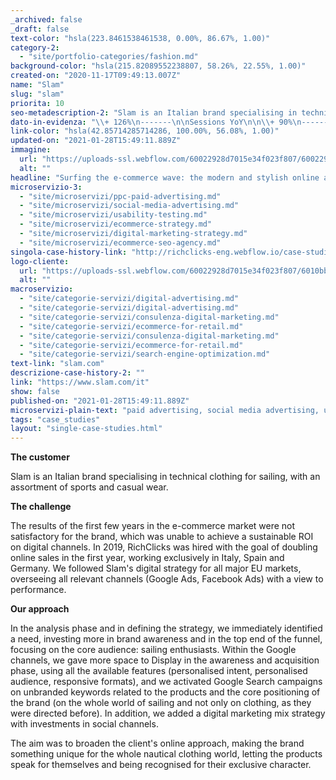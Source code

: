 ```yaml
---
_archived: false
_draft: false
text-color: "hsla(223.8461538461538, 0.00%, 86.67%, 1.00)"
category-2:
  - "site/portfolio-categories/fashion.md"
background-color: "hsla(215.82089552238807, 58.26%, 22.55%, 1.00)"
created-on: "2020-11-17T09:49:13.007Z"
name: "Slam"
slug: "slam"
priorita: 10
seo-metadescription-2: "Slam is an Italian brand specialising in technical sailing apparel, with an assortment of sports and casual wear. Read the case study!"
dato-in-evidenza: "\\+ 126%\n-------\n\nSessions YoY\n\n\\+ 90%\n------\n\nOverall Revenue\n\n**\\+ 220%**\n-----------\n\nCPC/Google Revenue"
link-color: "hsla(42.85714285714286, 100.00%, 56.08%, 1.00)"
updated-on: "2021-01-28T15:49:11.889Z"
immagine:
  url: "https://uploads-ssl.webflow.com/60022928d7015e34f023f807/60022928d7015e2abc23fb5e_case-_0000s_0003_Slam_Background-compressed-11zon.jpg"
  alt: ""
headline: "Surfing the e-commerce wave: the modern and stylish online approach"
microservizio-3:
  - "site/microservizi/ppc-paid-advertising.md"
  - "site/microservizi/social-media-advertising.md"
  - "site/microservizi/usability-testing.md"
  - "site/microservizi/ecommerce-strategy.md"
  - "site/microservizi/digital-marketing-strategy.md"
  - "site/microservizi/ecommerce-seo-agency.md"
singola-case-history-link: "http://richclicks-eng.webflow.io/case-studies/slam"
logo-cliente:
  url: "https://uploads-ssl.webflow.com/60022928d7015e34f023f807/6010bbb60aa56ce5aabff245_60022928d7015e378d23fbb4_slam.png"
  alt: ""
macroservizio:
  - "site/categorie-servizi/digital-advertising.md"
  - "site/categorie-servizi/digital-advertising.md"
  - "site/categorie-servizi/consulenza-digital-marketing.md"
  - "site/categorie-servizi/ecommerce-for-retail.md"
  - "site/categorie-servizi/consulenza-digital-marketing.md"
  - "site/categorie-servizi/ecommerce-for-retail.md"
  - "site/categorie-servizi/search-engine-optimization.md"
text-link: "slam.com"
descrizione-case-history-2: ""
link: "https://www.slam.com/it"
show: false
published-on: "2021-01-28T15:49:11.889Z"
microservizi-plain-text: "paid advertising, social media advertising, usability testing, e-commerce strategy, digital marketing strategy, SEO for e-commerce"
tags: "case_studies"
layout: "single-case-studies.html"
---
```


**The customer**

Slam is an Italian brand specialising in technical clothing for sailing, with an assortment of sports and casual wear.

**The challenge**

The results of the first few years in the e-commerce market were not satisfactory for the brand, which was unable to achieve a sustainable ROI on digital channels. In 2019, RichClicks was hired with the goal of doubling online sales in the first year, working exclusively in Italy, Spain and Germany. We followed Slam's digital strategy for all major EU markets, overseeing all relevant channels (Google Ads, Facebook Ads) with a view to performance.

**Our approach**

In the analysis phase and in defining the strategy, we immediately identified a need, investing more in brand awareness and in the top end of the funnel, focusing on the core audience: sailing enthusiasts. Within the Google channels, we gave more space to Display in the awareness and acquisition phase, using all the available features (personalised intent, personalised audience, responsive formats), and we activated Google Search campaigns on unbranded keywords related to the products and the core positioning of the brand (on the whole world of sailing and not only on clothing, as they were directed before). In addition, we added a digital marketing mix strategy with investments in social channels.

The aim was to broaden the client's online approach, making the brand something unique for the whole nautical clothing world, letting the products speak for themselves and being recognised for their exclusive character.

